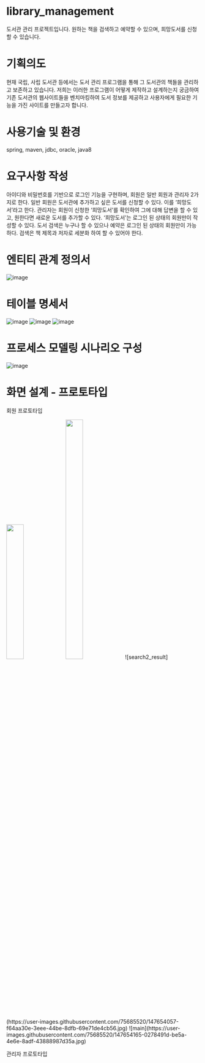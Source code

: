 # library_management
도서관 관리 프로젝트입니다. 원하는 책을 검색하고 예약할 수 있으며, 희망도서를 신청할 수 있습니다.

# 기획의도
현재 국립, 사립 도서관 등에서는 도서 관리 프로그램을 통해 그 도서관의 책들을 관리하고 보존하고 있습니다.
 저희는 이러한 프로그램이 어떻게 제작하고 설계하는지 궁금하여
기존 도서관의 웹사이트들을 벤치마킹하여 도서 정보를 제공하고 사용자에게 필요한 기능을 가진 사이트를 만들고자 합니다.

# 사용기술 및 환경
spring, maven, jdbc, oracle, java8

# 요구사항 작성
아이디와 비밀번호를 기반으로 로그인 기능을 구현하며, 회원은 일반 회원과 관리자 2가지로 한다.
일반 회원은 도서관에 추가하고 싶은 도서를 신청할 수 있다. 이를 ‘희망도서’라고 한다.
관리자는 회원이 신청한 ‘희망도서’를 확인하여 그에 대해 답변을 할 수 있고, 원한다면 새로운 도서를 추가할 수 있다.
‘희망도서’는 로그인 된 상태의 회원만이 작성할 수 있다.
도서 검색은 누구나 할 수 있으나 예약은 로그인 된 상태의 회원만이 가능하다.
검색은 책 제목과 저자로 세분화 하여 할 수 있어야 한다.

# 엔티티 관계 정의서
![image](https://user-images.githubusercontent.com/75685520/147651773-4b642d10-5154-494d-b268-30a39429d534.png)

# 테이블 명세서
![image](https://user-images.githubusercontent.com/75685520/147651825-36320c2d-1607-4b90-b8ed-33c7beb10124.png)
![image](https://user-images.githubusercontent.com/75685520/147651860-af796dfb-7402-450e-a51c-ccc1f5a91c39.png)
![image](https://user-images.githubusercontent.com/75685520/147651879-a616bb7a-a39f-40bb-a745-55c617a875e4.png)

# 프로세스 모델링 시나리오 구성
![image](https://user-images.githubusercontent.com/75685520/147651907-801d16b7-9bcb-4311-8579-f8f06ae0033f.png)

# 화면 설계 - 프로토타입
회원 프로토타입

<img src="https://user-images.githubusercontent.com/75685520/147653437-948048f5-b21d-476b-849c-c6e8cabc3143.jpg" width="30%" height="30%">
<img src="https://user-images.githubusercontent.com/75685520/147653455-44b25277-852c-4c3a-92d1-f2f83b9e2696.jpg" width="30%" height="40%">
![search2_result](https://user-images.githubusercontent.com/75685520/147654057-f64aa30e-3eee-44be-8dfb-69e71de4cb56.jpg)
![main](https://user-images.githubusercontent.com/75685520/147654165-0278491d-be5a-4e6e-8adf-43888987d35a.jpg)

관리자 프로토타입
